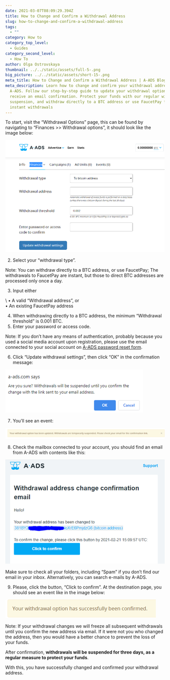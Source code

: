 ```yaml
---
date: 2021-03-07T08:09:29.394Z
title: How to Change and Confirm a Withdrawal Address
slug: how-to-change-and-confirm-a-withdrawal-address
tags:
  - ""
category: How to
category_top_level:
  - Guides
category_second_level:
  - How To
author: Olga Ostrovskaya
thumbnail: ../../static/assets/full-5-.png
big_picture: ../../static/assets/short-15-.png
meta_title: How to Change and Confirm a Withdrawal Address | A-ADS Blog
meta_description: Learn how to change and confirm your withdrawal address on
  A-ADS. Follow our step-by-step guide to update your withdrawal options and
  receive an email confirmation. Protect your funds with our regular withdrawal
  suspension, and withdraw directly to a BTC address or use FaucetPay for
  instant withdrawals
---
```

To start, visit the “Withdrawal Options” page, this can be found by navigating to “Finances >> Withdrawal options”, it should look like the image below:

![Change withdrawal address](../../static/assets/withdrawal-change-1.png "Change withdrawal address")

2. Select your “withdrawal type”.

Note: You can withdraw directly to a BTC address, or use FaucetPay; The withdrawals to FaucetPay are instant, but those to direct BTC addresses are processed only once a day.

3. Input either 

\    • A valid “Withdrawal address”, or\
         • An existing FaucetPay address

4. When withdrawing directly to a BTC address, the minimum “Withdrawal threshold” is 0.001 BTC.
5. Enter your password or access code.

Note: If you don’t have any means of authentication, probably because you used a social media account upon registration, please use the email connected to your social account on [A-ADS password reset form](https://a-ads.com/user/password/new).

6. Click “Update withdrawal settings”, then click “OK” in the confirmation message:

![Are you sure?](../../static/assets/withdrawal-change-53.png "Are you sure?")

7. You’ll see an event: 

![Withdrawal address sucessfully updated](../../static/assets/withdrawal-change-2.png "Withdrawal address sucessfully updated")

8. Check the mailbox connected to your account, you should find an email from A-ADS with contents like this:

![withdrawal address change email confirmation](../../static/assets/withdrawal-change-3.png "withdrawal address change email confirmation")

Make sure to check all your folders, including “Spam” if you don’t find our email in your inbox. Alternatively, you can search e-mails by A-ADS.

9. Please, click the button, “Click to confirm”. At the destination page, you should see an event like in the image below:

![Withdrawal address sucessfully confirmed](../../static/assets/withdrawal-change-4.png "Withdrawal address sucessfully confirmed")

Note: If your withdrawal changes we will freeze all subsequent withdrawals until you confirm the new address via email. If it were not you who changed the address, then you would have a better chance to prevent the loss of your funds.

After confirmation, **withdrawals will be suspended for three days, as a regular measure to protect your funds**.

With this, you have successfully changed and confirmed your withdrawal address.